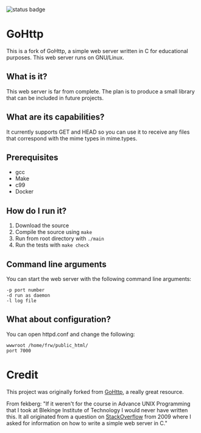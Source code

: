 ![status badge](https://travis-ci.org/ztbrown/GoHttp.svg?branch=master)

GoHttp
======
This is a fork of GoHttp, a simple web server written in C for educational purposes. This web server runs on GNU/Linux.

## What is it?
This web server is far from complete. The plan is to produce a small library that can be included in future projects. 

## What are its capabilities?
It currently supports GET and HEAD so you can use it to receive any files that correspond with the mime types in mime.types. 

## Prerequisites
- gcc
- Make
- c99
- Docker

## How do I run it?

1. Download the source
2. Compile the source using `make` 
3. Run from root directory with `./main`
4. Run the tests with `make check`

## Command line arguments
You can start the web server with the following command line arguments:

	-p port number
	-d run as daemon
	-l log file

## What about configuration?
You can open httpd.conf and change the following:

	wwwroot /home/frw/public_html/
	port 7000

# Credit
This project was originally forked from [GoHttp](https://github.com/fekberg/GoHttp), a really great resource. 

From fekberg: "If it weren't for the course in Advance UNIX Programming that I took at Blekinge Institute of Technology I would never have written this. It all originated from a question on [StackOverflow](http://stackoverflow.com/questions/409087/creating-a-web-server-in-pure-c) from 2009 where I asked for information on how to write a simple web server in C."

